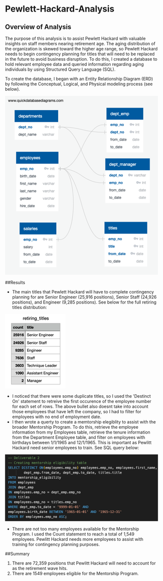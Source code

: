 # Pewlett-Hackard-Analysis

## Overview of Analysis
The purpose of this analysis is to assist Pewlett Hackard with valuable insights on staff members nearing retirement age. The aging distribution of the organization is skewed toward the higher age range, so Pewlett Hackard needs to begin contingency planning for titles that will need to be replaced in the future to avoid business disruption. To do this, I created a database to hold relevant employee data and queried information regarding aging individuals by using Structured Query Language (SQL).

To create the database, I began with an Entity Relationship Diagram (ERD) by following the Conceptual, Logical, and Physical modeling process (see below).

![alt text](https://github.com/GrahamBSereno/Pewlett-Hackard-Analysis/blob/main/EmployeeDB.png)

##Results
- The main titles that Pewlett Hackard will have to complete contingency planning for are Senior Engineer (25,916 positions), Senior Staff (24,926 positions), and Engineer (9,285 positions). See below for the full retiring titles distribution:

![alt text](https://github.com/GrahamBSereno/Pewlett-Hackard-Analysis/blob/main/retiringtitles.png)

- I noticed that there were some duplicate titles, so I used the 'Destinct On' statement to retreive the first occurence of the employee number for each set of rows. The above bullet also doesnt take into account those employees that have left the company, so I had to filter for employees with no end of employment date. 
- I then wrote a querty to create a memtorship elegiblity to assist with the broader Mentorship Program. To do this, retrieve the employee information from my Employees table, retrieve the tenure information from the Department Employee table, and filter on employees with birthdays between 1/1/1965 and 12/1/1965. This is important as Pewlitt Hackard need senior employees to train. See SQL query below:

![alt text](https://github.com/GrahamBSereno/Pewlett-Hackard-Analysis/blob/main/MentorshipEligibility.png)

- There are not too many employees available for the Mentorship Program. I used the Count statement to reach a total of 1,549 employees. Pewlitt Hackard needs more employees to assist with training for contingency planning purposes.

##Summary
1. There are 72,359 positions that Pewlitt Hackard will need to account for as the retirement wave hits. 
2. There are 1549 employees eligible for the Mentorship Program.
